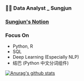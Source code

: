### 👨‍💻 Data Analyst _ Sungjun

### [Sungjun's Notion](https://www.notion.so/CV-b9137bd909ce47aba92ae451b97c7fe3)



### Focus On

- Python, R
- SQL
- Deep Learning (Especially NLP)
- 结巴 (Python 中文分词组件)





 [![Anurag's github stats](https://github-readme-stats.vercel.app/api?username=rjsdl56)](https://github.com/anuraghazra/github-readme-stats)

